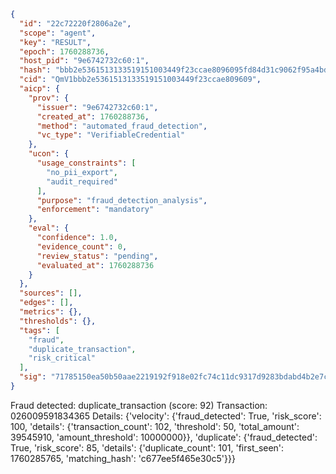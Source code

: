 ```json
{
  "id": "22c72220f2806a2e",
  "scope": "agent",
  "key": "RESULT",
  "epoch": 1760288736,
  "host_pid": "9e6742732c60:1",
  "hash": "bbb2e5361513133519151003449f23ccae8096095fd84d31c9062f95a4bd7bca",
  "cid": "QmV1bbb2e5361513133519151003449f23ccae809609",
  "aicp": {
    "prov": {
      "issuer": "9e6742732c60:1",
      "created_at": 1760288736,
      "method": "automated_fraud_detection",
      "vc_type": "VerifiableCredential"
    },
    "ucon": {
      "usage_constraints": [
        "no_pii_export",
        "audit_required"
      ],
      "purpose": "fraud_detection_analysis",
      "enforcement": "mandatory"
    },
    "eval": {
      "confidence": 1.0,
      "evidence_count": 0,
      "review_status": "pending",
      "evaluated_at": 1760288736
    }
  },
  "sources": [],
  "edges": [],
  "metrics": {},
  "thresholds": {},
  "tags": [
    "fraud",
    "duplicate_transaction",
    "risk_critical"
  ],
  "sig": "71785150ea50b50aae2219192f918e02fc74c11dc9317d9283bdabd4b2e7c925"
}
```

Fraud detected: duplicate_transaction (score: 92)
Transaction: 026009591834365
Details: {'velocity': {'fraud_detected': True, 'risk_score': 100, 'details': {'transaction_count': 102, 'threshold': 50, 'total_amount': 39545910, 'amount_threshold': 10000000}}, 'duplicate': {'fraud_detected': True, 'risk_score': 85, 'details': {'duplicate_count': 101, 'first_seen': 1760285765, 'matching_hash': 'c677ee5f465e30c5'}}}